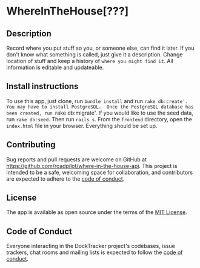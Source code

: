 # WhereInTheHouse[???]

## Description

Record where you put stuff so you, or someone else, can find it later.  If you don't know what something is called, just give it a description.  Change location of stuff and keep a history of `where you might find it`.  All information is editable and updateable.

## Install instructions

To use this app, just clone, run `bundle install` and run `rake db:create'.  You may have to install PostgreSQL.  Once the PostgreSQL database has been created, run `rake db:migrate'.  If you would like to use the seed data, run `rake db:seed`.  Then run `rails s`.  From the `frontend` directory, open the `index.html` file in your browser.  Everything should be set up.

## Contributing

Bug reports and pull requests are welcome on GitHub at https://github.com/roadpilot/where-in-the-house-api. This project is intended to be a safe, welcoming space for collaboration, and contributors are expected to adhere to the [code of conduct](https://github.com/roadpilot/where-in-the-house-api/blob/master/CODE_OF_CONDUCT.md).

## License

The app is available as open source under the terms of the [MIT License](https://opensource.org/licenses/MIT).

## Code of Conduct

Everyone interacting in the DockTracker project's codebases, issue trackers, chat rooms and mailing lists is expected to follow the [code of conduct](https://github.com/roadpilot/where-in-the-house-api/blob/master/CODE_OF_CONDUCT.md).